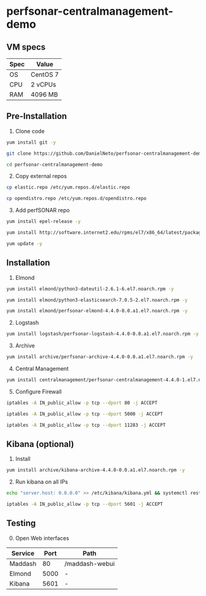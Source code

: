 # perfsonar-centralmanagement-demo

## VM specs

| Spec | Value    |
| ---- | -------- |
| OS   | CentOS 7 |
| CPU  | 2 vCPUs  |
| RAM  | 4096 MB  |

## Pre-Installation

1. Clone code
```bash
yum install git -y
```
```bash
git clone https://github.com/DanielNeto/perfsonar-centralmanagement-demo.git
```
```bash
cd perfsonar-centralmanagement-demo
```

2. Copy external repos
```bash
cp elastic.repo /etc/yum.repos.d/elastic.repo
```
```bash
cp opendistro.repo /etc/yum.repos.d/opendistro.repo
```

3. Add perfSONAR repo
```bash
yum install epel-release -y
```
```bash
yum install http://software.internet2.edu/rpms/el7/x86_64/latest/packages/perfSONAR-repo-0.10-1.noarch.rpm -y
```
```bash
yum update -y
```

## Installation

1. Elmond
```bash
yum install elmond/python3-dateutil-2.6.1-6.el7.noarch.rpm -y
```
```bash
yum install elmond/python3-elasticsearch-7.0.5-2.el7.noarch.rpm -y
```
```bash
yum install elmond/perfsonar-elmond-4.4.0-0.0.a1.el7.noarch.rpm -y
```

2. Logstash
```bash
yum install logstash/perfsonar-logstash-4.4.0-0.0.a1.el7.noarch.rpm -y
```

3. Archive
```bash
yum install archive/perfsonar-archive-4.4.0-0.0.a1.el7.noarch.rpm -y
```

4. Central Management
```bash
yum install centralmanagement/perfsonar-centralmanagement-4.4.0-1.el7.noarch.rpm -y
```

5. Configure Firewall
```bash
iptables -A IN_public_allow -p tcp --dport 80 -j ACCEPT
```
```bash
iptables -A IN_public_allow -p tcp --dport 5000 -j ACCEPT
```
```bash
iptables -A IN_public_allow -p tcp --dport 11283 -j ACCEPT
```

## Kibana (optional)

1. Install
```bash
yum install archive/kibana-archive-4.4.0-0.0.a1.el7.noarch.rpm -y
```

2. Run kibana on all IPs
```bash
echo "server.host: 0.0.0.0" >> /etc/kibana/kibana.yml && systemctl restart kibana
```
```bash
iptables -A IN_public_allow -p tcp --dport 5601 -j ACCEPT
```

## Testing

0. Open Web interfaces

| Service | Port | Path           |
| ------- | ---- | -------------- |
| Maddash | 80   | /maddash-webui |
| Elmond  | 5000 | -              |
| Kibana  | 5601 | -              |